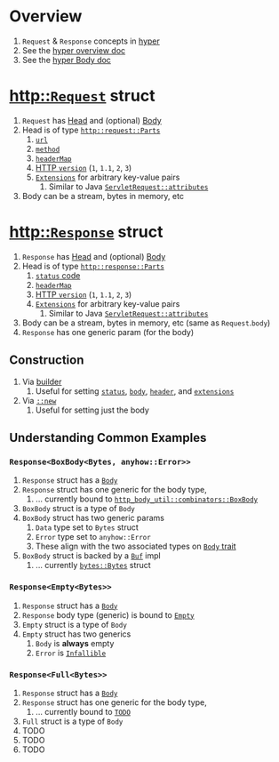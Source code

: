 # Overview

1. `Request` & `Response` concepts in [hyper](https://hyper.rs/)
1. See the [hyper overview doc](./hyper.md)
1. See the [hyper Body doc](./hyper.body.md)

# [http::`Request`](https://docs.rs/hyper/latest/hyper/struct.Request.html) struct

1. `Request` has [Head](https://docs.rs/http/1.1.0/src/http/request.rs.html#159) and (optional) [Body](https://docs.rs/http/1.1.0/src/http/request.rs.html#160)
1. Head is of type [`http::request::Parts`](https://docs.rs/http/1.1.0/http/request/struct.Parts.html)
    1. [`url`](https://docs.rs/http/1.1.0/http/uri/struct.Uri.html)
    1. [`method`](https://docs.rs/http/1.1.0/http/method/struct.Method.html)
    1. [`headerMap`](https://docs.rs/http/1.1.0/http/header/struct.HeaderMap.html)
    1. [HTTP `version`](https://docs.rs/http/1.1.0/http/version/struct.Version.html) (`1`, `1.1`, `2`, `3`)
    1. [`Extensions`](https://docs.rs/http/1.1.0/http/struct.Extensions.html) for arbitrary key-value pairs
        1. Similar to Java [`ServletRequest::attributes`](https://javaee.github.io/javaee-spec/javadocs/javax/servlet/ServletRequest.html#getAttribute-java.lang.String-)
1. Body can be a stream, bytes in memory, etc

# [http::`Response`](https://docs.rs/hyper/latest/hyper/struct.Response.html) struct

1. `Response` has [Head](https://docs.rs/http/1.1.0/src/http/response.rs.html#181) and (optional) [Body](https://docs.rs/http/1.1.0/src/http/response.rs.html#182)
1. Head is of type [`http::response::Parts`](https://docs.rs/http/1.1.0/http/response/struct.Parts.html)
    1. [`status` code](https://docs.rs/http/1.1.0/http/status/struct.StatusCode.html)
    1. [`headerMap`](https://docs.rs/http/1.1.0/http/header/struct.HeaderMap.html)
    1. [HTTP `version`](https://docs.rs/http/1.1.0/http/version/struct.Version.html) (`1`, `1.1`, `2`, `3`)
    1. [`Extensions`](https://docs.rs/http/1.1.0/http/struct.Extensions.html) for arbitrary key-value pairs
        1. Similar to Java [`ServletRequest::attributes`](https://javaee.github.io/javaee-spec/javadocs/javax/servlet/ServletRequest.html#getAttribute-java.lang.String-)
1. Body can be a stream, bytes in memory, etc (same as `Request`.`body`)
1. `Response` has one generic param (for the body)


## Construction
1. Via [builder](https://docs.rs/hyper/latest/hyper/struct.Response.html#method.builder) 
    1. Useful for setting [`status`](https://doc.servo.org/http/response/struct.Builder.html#method.status), [`body`](https://doc.servo.org/http/response/struct.Builder.html#method.body), [`header`](https://doc.servo.org/http/response/struct.Builder.html#method.header), and [`extensions`](https://doc.servo.org/http/response/struct.Builder.html#method.extensions_mut)
1. Via [`::new`](https://docs.rs/hyper/latest/hyper/struct.Response.html#method.new)
    1. Useful for setting just the body


## Understanding Common Examples

### `Response<BoxBody<Bytes, anyhow::Error>>`
1. `Response` struct has a [`Body`](https://docs.rs/http/1.1.0/src/http/response.rs.html#182) 
1. `Response` struct has one generic for the body type, 
    1. ... currently bound to [`http_body_util::combinators::BoxBody`](https://docs.rs/http-body-util/latest/http_body_util/combinators/struct.BoxBody.html) 
1. `BoxBody` struct is a type of `Body`
1. `BoxBody` struct has two generic params 
    1. `Data` type set to `Bytes` struct
    1. `Error` type set to `anyhow::Error`
    1. These align with the two associated types on [`Body` trait](https://docs.rs/http-body/latest/http_body/trait.Body.html)
1. `BoxBody` struct is backed by a [`Buf`](https://docs.rs/bytes/latest/bytes/buf/trait.Buf.html) impl 
    1. ... currently [`bytes::Bytes`](https://docs.rs/bytes/latest/bytes/struct.Bytes.html) struct    

### `Response<Empty<Bytes>>`
1. `Response` struct has a [`Body`](https://docs.rs/http/1.1.0/src/http/response.rs.html#182)
1. `Response` body type (generic) is bound to [`Empty`](https://docs.rs/http-body-util/latest/http_body_util/struct.Empty.html)
1. `Empty` struct is a type of `Body`
1. `Empty` struct has two generics
    1. `Body` is **always** empty
    1. `Error` is [`Infallible`](https://doc.rust-lang.org/nightly/core/convert/enum.Infallible.html)

### `Response<Full<Bytes>>`
1. `Response` struct has a [`Body`](https://docs.rs/http/1.1.0/src/http/response.rs.html#182)
1. `Response` struct has one generic for the body type, 
    1. ... currently bound to [`TODO`](TODO) 
1. `Full` struct is a type of `Body`
1. TODO
1. TODO
1. TODO

